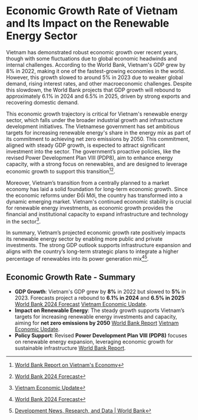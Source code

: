 # Economic Growth Rate of Vietnam and Its Impact on the Renewable Energy Sector

Vietnam has demonstrated robust economic growth over recent years, though with some fluctuations due to global economic headwinds and internal challenges. According to the World Bank, Vietnam's GDP grew by 8% in 2022, making it one of the fastest-growing economies in the world. However, this growth slowed to around 5% in 2023 due to weaker global demand, rising interest rates, and other macroeconomic challenges. Despite this slowdown, the World Bank projects that GDP growth will rebound to approximately 6.1% in 2024 and 6.5% in 2025, driven by strong exports and recovering domestic demand.

This economic growth trajectory is critical for Vietnam's renewable energy sector, which falls under the broader industrial growth and infrastructure development initiatives. The Vietnamese government has set ambitious targets for increasing renewable energy's share in the energy mix as part of its commitment to achieving net zero emissions by 2050. This commitment, aligned with steady GDP growth, is expected to attract significant investment into the sector. The government’s proactive policies, like the revised Power Development Plan VIII (PDP8), aim to enhance energy capacity, with a strong focus on renewables, and are designed to leverage economic growth to support this transition[^1][^2].

Moreover, Vietnam’s transition from a centrally planned to a market economy has laid a solid foundation for long-term economic growth. Since the economic reforms under Đổi Mới, the country has transformed into a dynamic emerging market. Vietnam's continued economic stability is crucial for renewable energy investments, as economic growth provides the financial and institutional capacity to expand infrastructure and technology in the sector[^3].

In summary, Vietnam’s projected economic growth rate positively impacts its renewable energy sector by enabling more public and private investments. The strong GDP outlook supports infrastructure expansion and aligns with the country’s long-term strategic plans to integrate a higher percentage of renewables into its power generation mix[^2][^4].

[^1]: [World Bank Report on Vietnam's Economy](https://www.worldbank.org)
[^2]: [World Bank 2024 Forecast](https://www.worldbank.org)
[^3]: [Vietnam Economic Update](https://thedocs.worldbank.org)
[^4]: [Development News, Research, and Data | World Bank](https://www.worldbank.org)

## Economic Growth Rate - Summary

- **GDP Growth**: Vietnam's GDP grew by **8%** in 2022 but slowed to **5%** in 2023. Forecasts project a rebound to **6.1% in 2024** and **6.5% in 2025** [World Bank 2024 Forecast](https://www.worldbank.org) [Vietnam Economic Update](https://thedocs.worldbank.org).
- **Impact on Renewable Energy**: The steady growth supports Vietnam’s targets for increasing renewable energy investments and capacity, aiming for **net zero emissions by 2050** [World Bank Report](https://www.worldbank.org) [Vietnam Economic Update](https://thedocs.worldbank.org).
- **Policy Support**: Revised **Power Development Plan VIII (PDP8)** focuses on renewable energy expansion, leveraging economic growth for sustainable infrastructure [World Bank Report](https://www.worldbank.org).